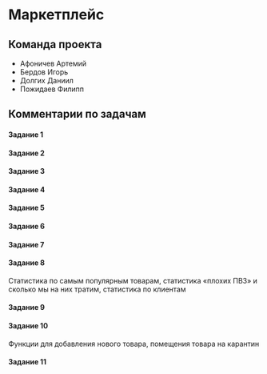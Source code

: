 # Маркетплейс
## Команда проекта
- Афоничев Артемий
- Бердов Игорь
- Долгих Даниил
- Пожидаев Филипп

## Комментарии по задачам
#### Задание 1

#### Задание 2

#### Задание 3

#### Задание 4

#### Задание 5

#### Задание 6

#### Задание 7

#### Задание 8
Статистика по самым популярным товарам, cтатистика «плохих ПВЗ» и сколько мы на них тратим, статистика по клиентам

#### Задание 9

#### Задание 10
Функции для добавления нового товара, помещения товара на карантин

#### Задание 11
